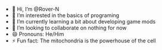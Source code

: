 - 👋 Hi, I’m @Rover-N
- 👀 I’m interested in the basics of programing
- 🌱 I’m currently learning a bit about developing game mods
- 💞️ I’m looking to collaborate on nothing for now
- 😄 Pronouns: He/Him
- ⚡ Fun fact: The mitochondria is the powerhouse of the cell

<!---
Rover-N/Rover-N is a ✨ special ✨ repository because its `README.md` (this file) appears on your GitHub profile.
You can click the Preview link to take a look at your changes.
--->
